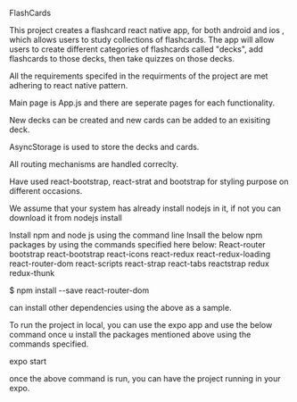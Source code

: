 FlashCards

This project creates a flashcard react native app, 
for both android and ios ,
which allows users to study collections of flashcards. The app will allow users to create different categories of flashcards called "decks", add flashcards to those decks, then take quizzes on those decks.

All the requirements specifed in the requirments of the project are met adhering to react native pattern.

Main page is App.js and there are seperate pages for each functionality.

New decks can be created and new cards can be added to an exisiting deck.

AsyncStorage is used to store the decks and cards.

All routing mechanisms are handled correclty.

Have used react-bootstrap, react-strat and bootstrap for styling purpose on different occasions.

We assume that your system has already install nodejs in it, if not you can download it from nodejs install

Install npm and node js using the command line Insall the below npm packages by using the commands specified here below: React-router bootstrap react-bootstrap react-icons react-redux react-redux-loading react-router-dom react-scripts react-strap react-tabs reactstrap redux redux-thunk

$ npm install --save react-router-dom

can install other dependencies using the above as a sample.

To run the project in local, you can use the expo app and 
use the below command once u install the packages mentioned above using the commands specified.

expo start

once the above command is run, you can have the project running in your expo.